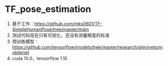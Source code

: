# TF_pose_estimation
1. 基于工作：https://github.com/mks0601/TF-SimpleHumanPose/tree/master/main
2. 测试代码现在只有可视化，还没有测量精度的标准
3. 预训练模型：https://github.com/tensorflow/models/tree/master/research/slim/nets/mobilenet
4. cuda 10.0，tensorflow 1.15
